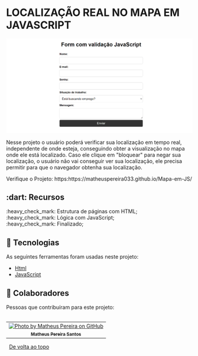 # LOCALIZAÇÃO REAL NO MAPA EM JAVASCRIPT
<img src="https://raw.githubusercontent.com/MatheusPereira033/Formul-rio-de-Valida--o-em-JavaScript/main/Form%20com%20valida%C3%A7%C3%A3o%20JavaScript-gif.gif" alt="Video GIF">
<p>Nesse projeto o usuário poderá verificar sua localização em tempo real, independente de onde esteja, conseguindo obter a visualização no mapa onde ele está localizado. Caso ele clique em "bloquear" para negar sua localização, o usuário não vai conseguir ver sua localização, ele precisa permitir para que o navegador obtenha sua localização.</p>
Verifique o Projeto: https:https://matheuspereira033.github.io/Mapa-em-JS/
<br>
<h2>:dart: Recursos</h2>
:heavy_check_mark: Estrutura de páginas com HTML;<br>
:heavy_check_mark: Lógica com JavaScript;<br>
:heavy_check_mark: Finalizado;<br>

<h2>🚀 Tecnologias</h2>
As seguintes ferramentas foram usadas neste projeto:<br>

- [Html](https://developer.mozilla.org/en-US/docs/Web/HTML/Element/html/)
- [JavaScript](https://developer.mozilla.org/en-US/docs/Web/JavaScript)

<h2>🤝 Colaboradores</h2>
Pessoas que contribuíram para este projeto:
<br>
<br>
<table>
  <tr>
    <td align="center">
      <a href="#">
        <img src="https://avatars.githubusercontent.com/u/111443981?s=400&u=5b2c6c85263f06610a2865e2eea4bf55ef6815a7&v=4" width="140px;" alt="Photo by Matheus Pereira on GitHub"/><br>
        <sub>
          <b>Matheus Pereira Santos</b>
        </sub>
      </a>
    </all>
  </tr>
</table>

&#xa0;
<a href="#top">De volta ao topo</a>

